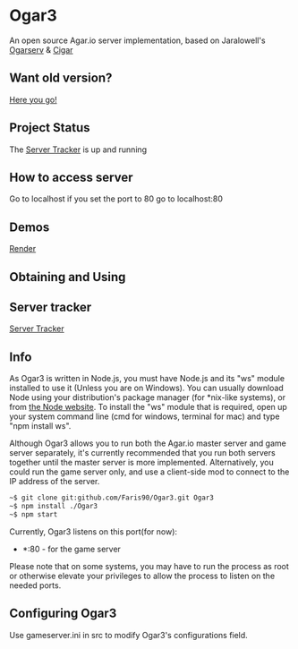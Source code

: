 # Ogar3
An open source Agar.io server implementation, based on Jaralowell's [Ogarserv](https://github.com/JaraLowell/OgarServ/releases/tag/1.5.9) & [Cigar](https://github.com/CigarProject/Cigar)

## Want old version?
[Here you go!](https://github.com/Faris90/Ogar3/tree/old-ogar3)
## Project Status
The [Server Tracker](https://ogar3tracker.faris90.repl.co/) is up and running


## How to access server
Go to localhost if you set the port to 80 go to localhost:80
## Demos
[Render](https://ogar3-demo.onrender.com/)
## Obtaining and Using
## Server tracker
 [Server Tracker](http://ogar3tracker.wdr.icu/)
 ## Info
As Ogar3 is written in Node.js, you must have Node.js and its "ws" module installed to use it (Unless you are on Windows). You can usually download Node using your distribution's package manager (for *nix-like systems), or from [the Node website](http://nodejs.org). To install the "ws" module that is required, open up your system command line (cmd for windows, terminal for mac) and type "npm install ws".

Although Ogar3 allows you to run both the Agar.io master server and game server separately, it's currently recommended that you run both servers together until the master server is more implemented. Alternatively, you could run the game server only, and use a client-side mod to connect to the IP address of the server.

```sh
~$ git clone git:github.com/Faris90/Ogar3.git Ogar3
~$ npm install ./Ogar3	
~$ npm start
```

Currently, Ogar3 listens on this port(for now):
* *:80 - for the game server


Please note that on some systems, you may have to run the process as root or otherwise elevate your privileges to allow the process to listen on the needed ports.

## Configuring Ogar3
Use gameserver.ini in src to modify Ogar3's configurations field.



